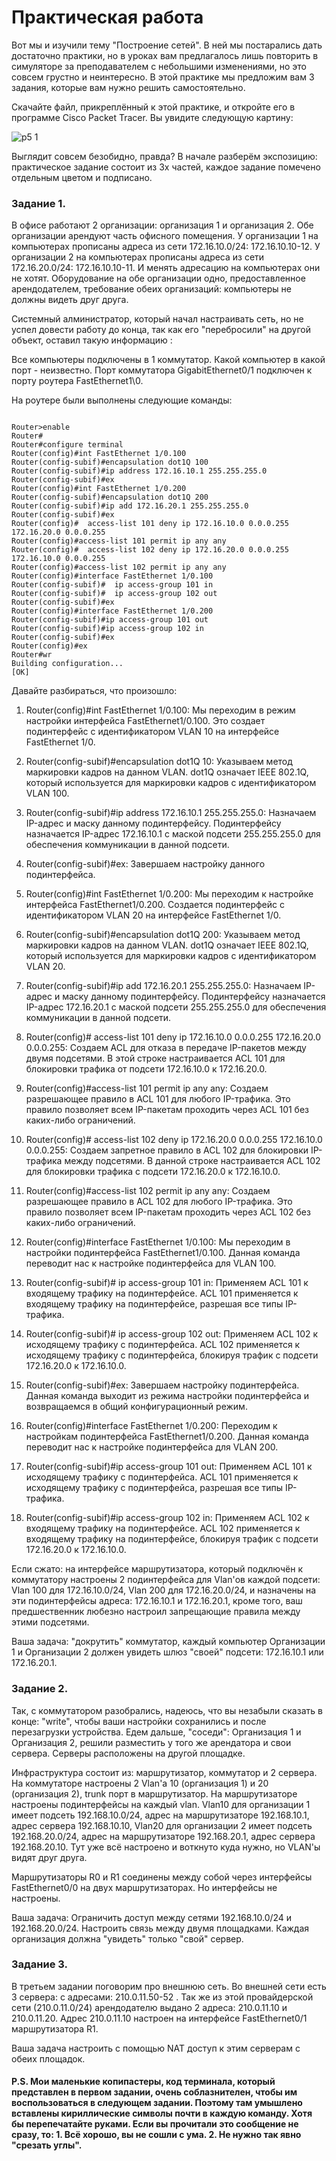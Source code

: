 # Практическая работа

Вот мы и изучили тему "Построение сетей". В ней мы постарались дать достаточно практики, но в уроках вам предлагалось лишь повторить в симуляторе за преподавателем с небольшими изменениями, но это совсем грустно и неинтересно. В этой практике мы предложим вам 3 задания, которые вам нужно решить самостоятельно.

Скачайте файл, прикреплённый к этой практике, и откройте его в программе Cisco Packet Tracer. Вы увидите следующую картину:


![p5 1](https://github.com/lexche/Testyp/assets/95694325/dbf1145a-9593-43c8-9dd1-48c481d66e72)


Выглядит совсем безобидно, правда? В начале разберём экспозицию: практическое задание состоит из 3х частей, каждое задание помечено отдельным цветом и подписано. 


### Задание 1.

В офисе работают 2 организации: организация 1 и организация 2. Обе организации арендуют часть офисного помещения. У организации 1 на компьютерах прописаны адреса из сети 172.16.10.0/24: 172.16.10.10-12. У организации 2 на компьютерах прописаны адреса из сети 172.16.20.0/24: 172.16.10.10-11. И менять адресацию на компьютерах они не хотят. Оборудование на обе организации одно, предоставленное арендодателем, требование обеих организаций: компьютеры не должны видеть друг друга.

Системный алминистратор, который начал настраивать сеть, но не успел довести работу до конца, так как его "перебросили" на другой объект, оставил такую информацию :

Все компьютеры подключены в 1 коммутатор. Какой компьютер в какой порт - неизвестно. Порт коммутатора GigabitEthernet0/1 подключен к порту роутера FastEthernet1\0. 

На роутере были выполнены следующие команды:

```

Router>enable
Router#
Router#configure tеrminаl
Router(config)#int FаstEthеrnet 1/0.100
Router(config-subif)#еncарsulatiоn dot1Q 100
Router(config-subif)#iр addrеss 172.16.10.1 255.255.255.0
Router(config-subif)#еx
Router(config)#int FаstEthеrnеt 1/0.200
Router(config-subif)#еncарsulation dot1Q 200
Router(config-subif)#iр аdd 172.16.20.1 255.255.255.0
Router(config-subif)#ex
Router(config)#  аccess-list 101 dеny ip 172.16.10.0 0.0.0.255 172.16.20.0 0.0.0.255
Router(config)#аccess-list 101 реrmit iр any any
Router(config)#  aссess-list 102 deny ip 172.16.20.0 0.0.0.255 172.16.10.0 0.0.0.255
Router(config)#aссess-list 102 permit ip any any
Router(config)#intеrface FаstEthеrnet 1/0.100
Router(config-subif)#  ip aссеss-group 101 in
Router(config-subif)#  ip aссеss-group 102 out
Router(config-subif)#ex
Router(config)#intеrface FаstEthernеt 1/0.200
Router(config-subif)#ip accеss-grоup 101 out
Router(config-subif)#ip access-grоup 102 in
Router(config-subif)#ex
Router(config)#ex
Router#wr
Building configuration...
[OK]

```

Давайте разбираться, что произошло:

1. Router(config)#int FastEthernet 1/0.100: Мы переходим в режим настройки интерфейса FastEthernet1/0.100.  Это создает подинтерфейс с идентификатором VLAN 10 на интерфейсе FastEthernet 1/0.

2. Router(config-subif)#encapsulation dot1Q 10: Указываем метод маркировки кадров на данном VLAN. dot1Q означает IEEE 802.1Q, который используется для маркировки кадров с идентификатором VLAN 100.

3. Router(config-subif)#ip address 172.16.10.1 255.255.255.0: Назначаем IP-адрес и маску данному подинтерфейсу. Подинтерфейсу назначается IP-адрес 172.16.10.1 с маской подсети 255.255.255.0 для обеспечения коммуникации в данной подсети.

4. Router(config-subif)#ex: Завершаем настройку данного подинтерфейса.
  

5. Router(config)#int FastEthernet 1/0.200: Мы переходим к настройке интерфейса FastEthernet1/0.200. Создается подинтерфейс с идентификатором VLAN 20 на интерфейсе FastEthernet 1/0.

6. Router(config-subif)#encapsulation dot1Q 200: Указываем метод маркировки кадров на данном VLAN. dot1Q означает IEEE 802.1Q, который используется для маркировки кадров с идентификатором VLAN 20.

7. Router(config-subif)#ip add 172.16.20.1 255.255.255.0: Назначаем IP-адрес и маску данному подинтерфейсу. Подинтерфейсу назначается IP-адрес 172.16.20.1 с маской подсети 255.255.255.0 для обеспечения коммуникации в данной подсети.

8. Router(config)#  access-list 101 deny ip 172.16.10.0 0.0.0.255 172.16.20.0 0.0.0.255: Создаем ACL для отказа в передаче IP-пакетов между двумя подсетями. В этой строке настраивается ACL 101 для блокировки трафика от подсети 172.16.10.0 к 172.16.20.0.

9. Router(config)#access-list 101 permit ip any any: Создаем разрешающее правило в ACL 101 для любого IP-трафика. Это правило позволяет всем IP-пакетам проходить через ACL 101 без каких-либо ограничений.

10. Router(config)#  access-list 102 deny ip 172.16.20.0 0.0.0.255 172.16.10.0 0.0.0.255: Создаем запретное правило в ACL 102 для блокировки IP-трафика между подсетями. В данной строке настраивается ACL 102 для блокировки трафика с подсети 172.16.20.0 к 172.16.10.0.

11. Router(config)#access-list 102 permit ip any any: Создаем разрешающее правило в ACL 102 для любого IP-трафика. Это правило позволяет всем IP-пакетам проходить через ACL 102 без каких-либо ограничений.

12. Router(config)#interface FastEthernet 1/0.100: Мы переходим в настройки подинтерфейса FastEthernet1/0.100. Данная команда переводит нас к настройке подинтерфейса для VLAN 100.

13. Router(config-subif)#  ip access-group 101 in: Применяем ACL 101 к входящему трафику на подинтерфейсе. ACL 101 применяется к входящему трафику на подинтерфейсе, разрешая все типы IP-трафика.

14. Router(config-subif)#  ip access-group 102 out: Применяем ACL 102 к исходящему трафику с подинтерфейса. ACL 102 применяется к исходящему трафику с подинтерфейса, блокируя трафик с подсети 172.16.20.0 к 172.16.10.0.

15. Router(config-subif)#ex: Завершаем настройку подинтерфейса. Данная команда выходит из режима настройки подинтерфейса и возвращаемся в общий конфигурационный режим.

16. Router(config)#interface FastEthernet 1/0.200: Переходим к настройкам подинтерфейса FastEthernet1/0.200. Данная команда переводит нас к настройке подинтерфейса для VLAN 200.

17. Router(config-subif)#ip access-group 101 out: Применяем ACL 101 к исходящему трафику с подинтерфейса.  ACL 101 применяется к исходящему трафику с подинтерфейса, разрешая все типы IP-трафика.

18. Router(config-subif)#ip access-group 102 in: Применяем ACL 102 к входящему трафику на подинтерфейсе. ACL 102 применяется к входящему трафику на подинтерфейсе, блокируя трафик с подсети 172.16.20.0 к 172.16.10.0.


Если сжато: на интерфейсе маршрутизатора, который подключён к коммутатору настроены 2 подинтерфейса для Vlan'ов каждой подсети: Vlan 100 для 172.16.10.0/24, Vlan 200 для 172.16.20.0/24, и назначены на эти подинтерфейсы адреса: 172.16.10.1 и 172.16.20.1, кроме того, ваш предшественник любезно настроил запрещающие правила между этими подсетями.

Ваша задача: "докрутить" коммутатор, каждый компьютер Организации 1 и Организации 2 должен увидеть шлюз "своей" подсети: 172.16.10.1 или 172.16.20.1.



### Задание 2.

Так, с коммутатором разобрались, надеюсь, что вы незабыли сказать в конце: "write", чтобы ваши настройки сохранились и после перезагрузки устройства. Едем дальше, "соседи": Организация 1 и Организация 2, решили разместить у того же арендатора и свои сервера. Серверы расположены на другой площадке. 

Инфраструктура состоит из: маршрутизатор, коммутатор и 2 сервера. На коммутаторе настроены 2 Vlan'а 10 (организация 1) и 20 (организация 2), trunk порт в маршрутизатор. На маршрутизаторе настроены подинтерфейсы на каждый vlan. Vlan10 для организации 1 имеет подсеть 192.168.10.0/24, адрес на маршрутизаторе 192.168.10.1, адрес сервера 192.168.10.10, Vlan20 для организации 2 имеет подсеть 192.168.20.0/24, адрес на маршрутизаторе 192.168.20.1, адрес сервера 192.168.20.10. Тут уже всё настроено и воткнуто куда нужно, но VLAN'ы видят друг друга.

Маршрутизаторы R0 и R1 соединены между собой через интерфейсы FastEthernet0/0 на двух маршрутизаторах. Но интерфейсы не настроены.

Ваша задача: Ограничить доступ между сетями  192.168.10.0/24 и  192.168.20.0/24. Настроить связь между двумя площадками. Каждая организация должна "увидеть" только "свой" сервер.



### Задание 3.

В третьем задании поговорим про внешнюю сеть. Во внешней сети есть 3 сервера: с адресами: 210.0.11.50-52 . Так же из этой провайдерской сети (210.0.11.0/24) арендодателю выдано 2 адреса: 210.0.11.10 и 210.0.11.20. Адрес 210.0.11.10 настроен на интерфейсе FastEthernet0/1 маршрутизатора R1. 

Ваша задача настроить с помощью NAT доступ к этим серверам с обеих площадок.


#### P.S. Мои маленькие копипастеры, код терминала, который представлен в первом задании, очень соблазнителен, чтобы им воспользоваться в следующем задании. Поэтому там умышлено вставлены кириллические символы почти в каждую команду. Хотя бы перепечатайте руками. Если вы прочитали это сообщение не сразу, то: 1. Всё хорошо, вы не сошли с ума. 2. Не нужно так явно "срезать углы".
